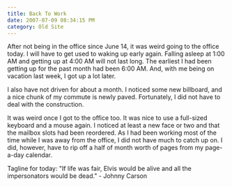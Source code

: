 ```yaml
---
title: Back To Work
date: 2007-07-09 08:34:15 PM
category: Old Site
---
```


After not being in the office since June 14, it was weird going to the office today. I will have to get used to waking up early again. Falling asleep at 1:00 AM and getting up at 4:00 AM will not last long. The earliest I had been getting up for the past month had been 6:00 AM. And, with me being on vacation last week, I got up a lot later.

I also have not driven for about a month. I noticed some new billboard, and a nice chunk of my commute is newly paved. Fortunately, I did not have to deal with the construction.

It was weird once I got to the office too. It was nice to use a full-sized keyboard and a mouse again. I noticed at least a new face or two and that the mailbox slots had been reordered. As I had been working most of the time while I was away from the office, I did not have much to catch up on. I did, however, have to rip off a half of month worth of pages from my page-a-day calendar.

Tagline for today: "If life was fair, Elvis would be alive and all the impersonators would be dead." - Johnny Carson
